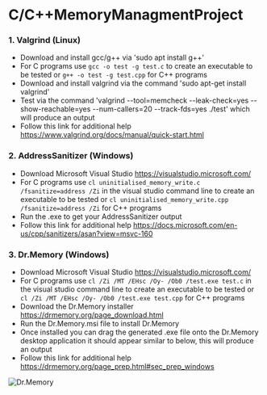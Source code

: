 # C/C++MemoryManagmentProject

### 1. Valgrind (Linux)

* Download and install gcc/g++ via 'sudo apt install g++'
* For C programs use `gcc -o test -g test.c` to create an executable to be tested or `g++ -o test -g test.cpp` for C++ programs
* Download and install valgrind via the command 'sudo apt-get install valgrind'
* Test via the command 'valgrind --tool=memcheck --leak-check=yes --show-reachable=yes --num-callers=20 --track-fds=yes ./test' which will produce an output
* Follow this link for additional help https://www.valgrind.org/docs/manual/quick-start.html

### 2. AddressSanitizer (Windows)

* Download Microsoft Visual Studio https://visualstudio.microsoft.com/
* For C programs use `cl uninitialised_memory_write.c /fsanitize=address /Zi` in the visual studio command line to create an executable to be tested or `cl uninitialised_memory_write.cpp /fsanitize=address /Zi` for C++ programs
* Run the .exe to get your AddressSanitizer output
* Follow this link for additional help https://docs.microsoft.com/en-us/cpp/sanitizers/asan?view=msvc-160

### 3. Dr.Memory (Windows)

* Download Microsoft Visual Studio https://visualstudio.microsoft.com/
* For C programs use `cl /Zi /MT /EHsc /Oy- /Ob0 /test.exe test.c` in the visual studio command line to create an executable to be tested or `cl /Zi /MT /EHsc /Oy- /Ob0 /test.exe test.cpp` for C++ programs
* Download the Dr.Memory installer https://drmemory.org/page_download.html
* Run the Dr.Memory.msi file to install Dr.Memory
* Once installed you can drag the generated .exe file onto the Dr.Memory desktop application it should appear similar to below, this will produce an output
* Follow this link for additional help https://drmemory.org/page_prep.html#sec_prep_windows

![Dr.Memory](https://i.imgur.com/S6BcqE5.png)




